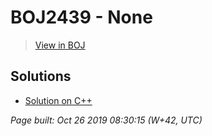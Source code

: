 # BOJ2439 - None

> [View in BOJ](https://www.acmicpc.net/problem/2439)

## Solutions
- [Solution on C++](2439%20별%20찍기%20-%202.cpp)


_Page built: Oct 26 2019 08:30:15 (W+42, UTC)_
